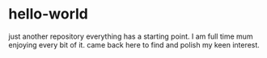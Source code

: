 # hello-world
just another repository
everything has a starting point. I am full time mum enjoying every bit of it. came back here to find and polish my keen interest.
